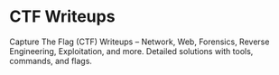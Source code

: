 # CTF Writeups
Capture The Flag (CTF) Writeups – Network, Web, Forensics, Reverse Engineering, Exploitation, and more. Detailed solutions with tools, commands, and flags.
